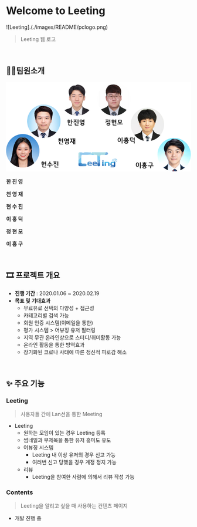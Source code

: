 # Welcome to Leeting

![Leeting].(./images/README/pclogo.png)

>Leeting 웹 로고

<br>

## 👩‍💻팀원소개

![Crews](image/Readme/Crews.png)

**한 진 영**


**천 영 재**


**현 수 진**


**이 홍 덕**


**정 현 모**


**이 홍 구**

<br>

## 🎞 프로젝트 개요

- **진행 기간** : 2020.01.06 ~ 2020.02.19
- **목표 및 기대효과**
  - 무료유료 선택의 다양성 + 접근성
  - 카테고리별 검색 가능
  - 회원 인증 시스템(이메일을 통한)
  - 평가 시스템 > 어뷰징 유저 필터링
  - 지역 무관 온라인상으로 스터디/취미활동 가능
  - 온라인 활동을 통한 방역효과
  - 장기화된 코로나 사태에 따른 정신적 피로감 해소

<br>

## ✨ 주요 기능

### Leeting

> 사용자들 간에 Lan선을 통한 Meeting

- Leeting
  - 원하는 모임이 있는 경우 Leeting 등록
  - 썸네일과 부제목을 통한 유저 흥미도 유도
  - 어뷰징 시스템
    - Leeting 내 이상 유저의 경우 신고 가능
    - 여러번 신고 당했을 경우 계정 정지 가능
  - 리뷰
    - Leeting을 참여한 사람에 의해서 리뷰 작성 가능

### Contents

> Leeting을 알리고 싶을 때 사용하는 컨텐츠 페이지

- 개발 진행 중